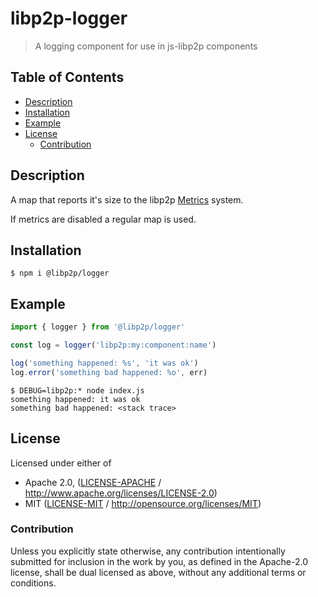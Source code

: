 # libp2p-logger <!-- omit in toc -->

> A logging component for use in js-libp2p components

## Table of Contents <!-- omit in toc -->

- [Description](#description)
- [Installation](#installation)
- [Example](#example)
- [License](#license)
  - [Contribution](#contribution)

## Description

A map that reports it's size to the libp2p [Metrics](https://github.com/libp2p/js-libp2p-interfaces/tree/master/packages/libp2p-interfaces/src/metrics#readme) system.

If metrics are disabled a regular map is used.

## Installation

```console
$ npm i @libp2p/logger
```

## Example

```JavaScript
import { logger } from '@libp2p/logger'

const log = logger('libp2p:my:component:name')

log('something happened: %s', 'it was ok')
log.error('something bad happened: %o', err)
```

```console
$ DEBUG=libp2p:* node index.js
something happened: it was ok
something bad happened: <stack trace>
```

## License

Licensed under either of

 * Apache 2.0, ([LICENSE-APACHE](LICENSE-APACHE) / http://www.apache.org/licenses/LICENSE-2.0)
 * MIT ([LICENSE-MIT](LICENSE-MIT) / http://opensource.org/licenses/MIT)

### Contribution

Unless you explicitly state otherwise, any contribution intentionally submitted for inclusion in the work by you, as defined in the Apache-2.0 license, shall be dual licensed as above, without any additional terms or conditions.
